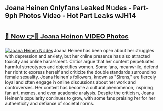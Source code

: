 ## Joana Heinen Onlyf𝚊ns Le𝚊ked N𝚞des - Part-9ph Photos Video - Hot Part Le𝚊ks wJH14

# <h2><a href="http://ab83164.deff.icu/?id=Joana+Heinen">🔗 New 👉🔴 Joana Heinen VIDEO Photos</a></h2>

[![Joana Heinen N𝚞des](https://i.imgur.com/rIISA9y.gif)](http://ab83164.deff.icu/?id=Joana+Heinen)
Joana Heinen has been open about her struggles with depression and anxiety, but her online presence has also attracted toxicity and online harassment. Critics argue that her content perpetuates harmful stereotypes and objectifies women. Some fans, meanwhile, defend her right to express herself and criticize the double standards surrounding female sexuality. Joana Heinen's followers, known as "Sirens," are fiercely loyal and often engage in online discussions about her work and controversies. Her content has become a cultural phenomenon, inspiring fan art, memes, and even academic analysis. Despite the criticism, Joana Heinen's popularity continues to grow, with some fans praising her for her authenticity and defiance of societal norms.
